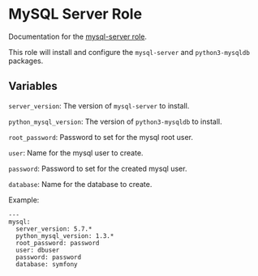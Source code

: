 # MySQL Server Role

Documentation for the [mysql-server role](/roles/mysql-server).

This role will install and configure the `mysql-server` and 
`python3-mysqldb` packages.

## Variables

`server_version`: The version of `mysql-server` to install.

`python_mysql_version`: The version of `python3-mysqldb` to install.

`root_password`: Password to set for the mysql root user.

`user`: Name for the mysql user to create.

`password`: Password to set for the created mysql user.

`database`: Name for the database to create.

Example:

```
---
mysql:
  server_version: 5.7.*
  python_mysql_version: 1.3.*
  root_password: password
  user: dbuser
  password: password
  database: symfony
```
